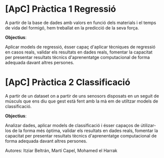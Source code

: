 # \[ApC\] Pràctica 1 Regressió

A partir de la base de dades amb valors en funció dels materials i el temps de vida del formigó, hem treballat en la predicció de la seva força.

__Objectius__: 

Aplicar models de regressió, ésser capaç d'aplicar tècniques de regressió en casos reals, validar els resultats en dades reals, fomentar la capacitat per presentar resultats tècnics d'aprenentatge computacional de forma adequada davant altres persones.

# \[ApC\] Pràctica 2 Classificació

A partir de un dataset on a partir de uns senosors disposats en un seguit de músculs que ens diu que gest està fent amb la mà em de utiltzar models de classificació.

__Objectius__:

Analizar dades, aplicar models de classificació i ésser capaços de útilizar-los de la forma més òptima, validar els resultats en dades reals, fomentar la capacitat per presentar resultats tècnics d'aprenentatge computacional de forma adequada davant altres persones.

Autores: Itziar Beltrán, Martí Capel, Mohamed el Harrak
